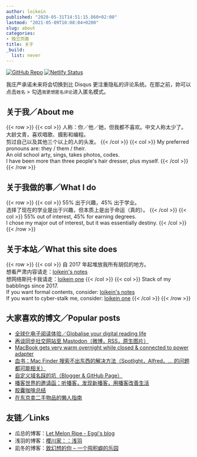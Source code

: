 ```yaml
---
author: loikein
published: "2020-05-31T14:51:15.860+02:00"
lastmod: "2021-05-09T10:08:04+0200"
slug: about
categories:
- 独立页面
title: 关于
_build:
  list: never
---
```

[![GitHub Repo](https://img.shields.io/badge/Repo-GitHub-037BBA.svg)](https://github.com/loikein/blog-hugo) [![Netlify Status](https://api.netlify.com/api/v1/badges/5c630036-da22-42af-b033-b5b1aa98d015/deploy-status)](https://app.netlify.com/sites/epic-mestorf-3202f7/deploys)

我庄严承诺未来将会切换到比 Disqus 更注重隐私的评论系统。在那之前，妳可以点击`姓名` \> 勾选`我更想匿名评论`进入匿名模式。

## 关于我／About me

{{< row >}}
{{< col >}}
人称：你／他／她，但我都不喜欢。中文人称太少了。  
大龄文青，喜欢唱歌、摄影和编程。  
剪过自己以及其他三个以上的人的头发。
{{< /col >}}
{{< col >}}
My preferred pronouns are: they / them / their.  
An old school arty, sings, takes photos, codes.  
I have been more than three people's hair dresser, plus myself.
{{< /col >}}
{{< /row >}}

## 关于我做的事／What I do

{{< row >}}
{{< col >}}
55% 出于兴趣，45% 出于学业。  
选择了现在的学业是出于兴趣，但本质上是出于命运（真的）。
{{< /col >}}
{{< col >}}
55% out of interest, 45% for earning degrees.  
I chose my major out of interest, but it was essentially destiny.
{{< /col >}}
{{< /row >}}

## 关于本站／What this site does

{{< row >}}
{{< col >}}
自 2017 年起堆放我所有胡侃的地方。  
想看严肃内容请走：[loikein's notes](https://notes.loikein.one/post/)  
想网络斯托卡我请走：[loikein one](https://www.loikein.one/)
{{< /col >}}
{{< col >}}
Stack of my babblings since 2017.  
If you want formal contents, consider: [loikein's notes](https://notes.loikein.one/post/)  
If you want to cyber-stalk me, consider: [loikein one](https://www.loikein.one/)
{{< /col >}}
{{< /row >}}

## 大家喜欢的博文／Popular posts

- [全球化电子阅读体验／Globalise your digital reading life](/posts/2019-06-20-globalise-your-digital-reading-life/)
- [再谈同步社交网站至 Mastodon（微博，RSS，原生图片）](/posts/2020-03-09-sync-mastodon-and-sns-again/)
- [MacBook gets very warm overnight while closed & connected to power adapter](/posts/2019-11-10-macbook-gets-warm-overnight-while-connected-to-power/)
- [血书：Mac Finder 搜索不出东西的解决方法（Spotlight，Alfred，… 的问题都可能相关）](/posts/2019-12-16-solve-searching-problems-of-mac-finder/)
- [自定义域名踩的坑（Blogger & GitHub Page）](/posts/2020-04-15-pitfalls-with-custom-domain-for-blogger-and-github-pages/)
- [播客世界的邀请函：听播客，发现新播客，用播客改善生活](/posts/2020-05-18-invitation-to-podcast/)
- [胶囊咖啡总结](/posts/2019-10-25-a-study-of-capsule-coffee/)
- [在东京卖二手物品的懒人指南](/posts/2018-09-29-dummy-s-guide-to-selling-second-hand-in-tokyo/)


## 友链／Links

- 瓜总的博客：[Let Melon Ripe - Eggi's blog](https://captaineggi.github.io/)
- 浅羽的博客：[櫻川家：：浅羽](https://asaba.sakuragawa.moe/)
- 凪冬的博客：[致幻想的你 – 一个囤积癖的乐园](https://soulbookstore.blog/)

<!-- - 李总的博客：[稍后再说](https://woshiyulei.blogspot.com/) -->
